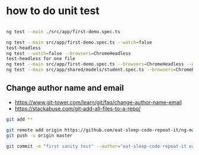 # how to do unit test

```bash

ng test --main ./src/app/first-demo.spec.ts

ng test --main src/app/first-demo.spec.ts --watch=false
test-headless
ng test --watch=false --browsers=ChromeHeadless
test-headless for one file
ng test --main src/app/first-demo.spec.ts --browsers=ChromeHeadless --watch=false
ng test --main src/app/shared/models/student.spec.ts --browsers=ChromeHeadless --watch=false
```

## Change author name and email

- https://www.git-tower.com/learn/git/faq/change-author-name-email 
- https://stackabuse.com/git-add-all-files-to-a-repo/

```bash
git add **

git remote add origin https://github.com/eat-sleep-code-repeat-it/ng-mat-latest.git 
git push -u origin master

git commit -m "first sanity test" --author="eat-sleep-code-repeat-it eat.sleep.code.repeat@outlook.com"

```